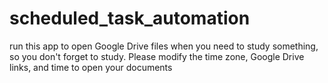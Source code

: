 # scheduled_task_automation
run this app to open Google Drive files when you need to study something, so you don't forget to study. Please modify the time zone, Google Drive links, and time to open your documents 

